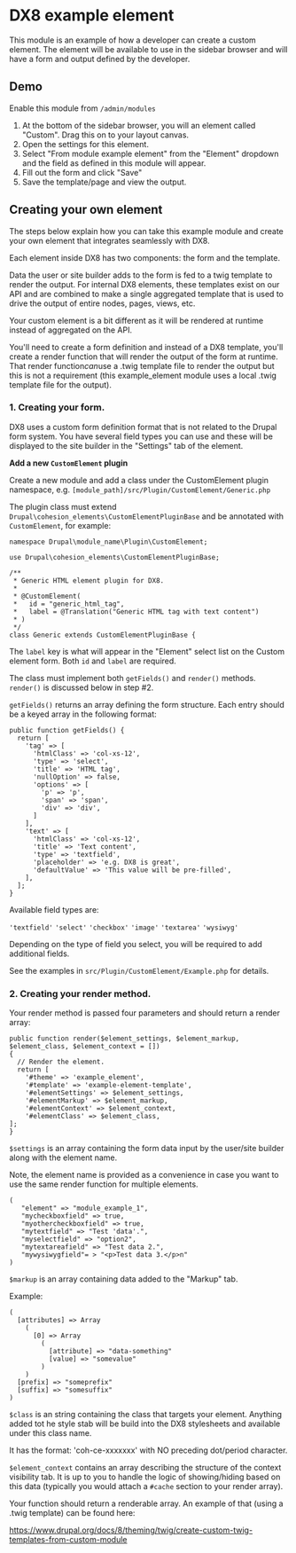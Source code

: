 # DX8 example element

This module is an example of how a developer can create a custom element. The element will be available to use in the 
sidebar browser and will have a form and output defined by the developer. 

## Demo

Enable this module from `/admin/modules`

1. At the bottom of the sidebar browser, you will an element called "Custom". Drag this on to your layout canvas. 
2. Open the settings for this element. 
3. Select "From module example element" from the "Element" dropdown and the field as defined in this module will appear.    
4. Fill out the form and click "Save" 
5. Save the template/page and view the output. 

## Creating your own element

The steps below explain how you can take this example module and create your own element that integrates seamlessly 
with DX8. 

Each element inside DX8 has two components: the form and the template. 
 
Data the user or site builder adds to the form is fed to a twig template to render the output. For internal DX8 
elements, these templates exist on our API and are combined to make a single aggregated template that is used to drive 
the output of entire nodes, pages, views, etc. 
  
Your custom element is a bit different as it will be rendered at runtime instead of aggregated on the API.
 
You'll need to create a form definition and instead of a DX8 template, you'll create a render function that will 
render the output of the form at runtime. That render function*can*use a .twig template file to render the output but 
this is not a requirement (this example_element module uses a local .twig template file for the output). 

### 1. Creating your form.
 
DX8 uses a custom form definition format that is not related to the Drupal form system. You have several field types 
you can use and these will be displayed to the site builder in the "Settings" tab of the element.   

**Add a new `CustomElement` plugin**

Create a new module and add a class under the CustomElement plugin namespace, 
e.g. `[module_path]/src/Plugin/CustomElement/Generic.php`

The plugin class must extend `Drupal\cohesion_elements\CustomElementPluginBase`
and be annotated with `CustomElement`, for example:

```
namespace Drupal\module_name\Plugin\CustomElement;
 
use Drupal\cohesion_elements\CustomElementPluginBase;
  
/**
 * Generic HTML element plugin for DX8.
 *
 * @CustomElement(
 *   id = "generic_html_tag",
 *   label = @Translation("Generic HTML tag with text content")
 * )
 */
class Generic extends CustomElementPluginBase {
```

The `label` key is what will appear in the "Element" select list on the Custom 
element form. Both `id` and `label` are required.

The class must implement both `getFields()` and `render()` methods. `render()` 
is discussed below in step #2. 

`getFields()` returns an array defining the form structure. Each entry should be 
a keyed array in the following format:
  
```  
public function getFields() {
  return [
    'tag' => [
      'htmlClass' => 'col-xs-12',
      'type' => 'select',
      'title' => 'HTML tag',
      'nullOption' => false,
      'options' => [
        'p' => 'p',
        'span' => 'span',
        'div' => 'div',
      ]
    ],
    'text' => [
      'htmlClass' => 'col-xs-12',
      'title' => 'Text content',
      'type' => 'textfield',
      'placeholder' => 'e.g. DX8 is great',
      'defaultValue' => 'This value will be pre-filled',
    ],
  ];
}
```  

Available field types are:

`'textfield'` `'select'` `'checkbox'` `'image'` `'textarea'` `'wysiwyg'`

Depending on the type of field you select, you will be required to add additional fields. 

See the examples in `src/Plugin/CustomElement/Example.php` for details. 


### 2. Creating your render method.
 
Your render method is passed four parameters and should return a render array:

```
public function render($element_settings, $element_markup, $element_class, $element_context = [])
{
  // Render the element.
  return [
    '#theme' => 'example_element',
    '#template' => 'example-element-template',
    '#elementSettings' => $element_settings,
    '#elementMarkup' => $element_markup,
    '#elementContext' => $element_context,
    '#elementClass' => $element_class,
];
}
```
 
`$settings` is an array containing the form data input by the user/site builder along with the element name. 

Note, the element name is provided as a convenience in case you want to use the same render function for multiple
elements.  
 
``` 
(  
   "element" => "module_example_1",
   "mycheckboxfield" => true,
   "myothercheckboxfield" => true,
   "mytextfield" => "Test 'data'.",
   "myselectfield" => "option2",
   "mytextareafield" => "Test data 2.",
   "mywysiwygfield"= > "<p>Test data 3.</p>n"
)
```
 
`$markup` is an array containing data added to the "Markup" tab. 
 
Example:

``` 
(
  [attributes] => Array
    (
      [0] => Array
        (
          [attribute] => "data-something"
          [value] => "somevalue"
        )
    )
  [prefix] => "someprefix"
  [suffix] => "somesuffix"
)
``` 

`$class` is an string containing the class that targets your element. Anything added tot he style stab will be build
into the DX8 stylesheets and available under this class name.  

It has the format: 'coh-ce-xxxxxxx' with NO preceding dot/period character.

`$element_context` contains an array describing the structure of the context visibility tab. It is up to you to handle
the logic of showing/hiding based on this data (typically you would attach a `#cache` section to your render array).

   
Your function should return a renderable array. An example of that (using a .twig template) can be found here:

https://www.drupal.org/docs/8/theming/twig/create-custom-twig-templates-from-custom-module   
